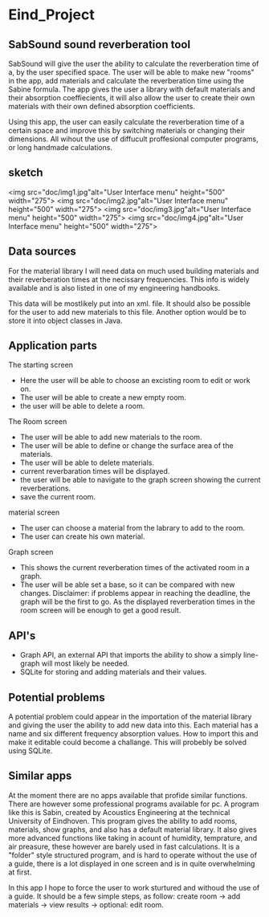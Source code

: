 # Eind_Project

SabSound sound reverberation tool
---------------------------------

SabSound will give the user the ability to calculate the reverberation time of a, by the user specified space.
The user will be able to make new "rooms" in the app, add materials and calculate the reverberation time using the Sabine formula.
The app gives the user a library with default materials and their absorption coeffiecients, it will also allow the user to create their own materials with their own defined absorption coefficients.

Using this app, the user can easily calculate the reverberation time of a certain space and improve this by switching materials or changing their dimensions. All wihout the use of diffucult proffesional computer programs, or long handmade calculations.

sketch
------
<img src="doc/img1.jpg"alt="User Interface menu" height="500" width="275">
<img src="doc/img2.jpg"alt="User Interface menu" height="500" width="275">
<img src="doc/img3.jpg"alt="User Interface menu" height="500" width="275">
<img src="doc/img4.jpg"alt="User Interface menu" height="500" width="275">

Data sources
------------
For the material library I will need data on much used building materials and their reverberation times at the necissary frequencies.
This info is widely available and is also listed in one of my engineering handbooks.

This data will be mostlikely put into an xml. file. It should also be possible for the user to add new materials to this file.
Another option would be to store it into object classes in Java.

Application parts
-----------------
The starting screen
- Here the user will be able to choose an excisting room to edit or work on.
- The user will be able to create a new empty room.
- the user will be able to delete a room.

The Room screen
- The user will be able to add new materials to the room.
- The user will be able to define or change the surface area of the materials.
- The user will be able to delete materials.
- current reverbaration times will be displayed.
- the user will be able to navigate to the graph screen showing the current reverberations.
- save the current room.

material screen
- The user can choose a material from the labrary to add to the room.
- The user can create his own material.

Graph screen
- This shows the current reverberation times of the activated room in a graph.
- The user will be able set a base, so it can be compared with new changes.
Disclaimer: if problems appear in reaching the deadline, the graph will be the first to go. 
As the displayed reverberation times in the room screen will be enough to get a good result.

API's
-----
- Graph API, an external API that imports the ability to show a simply line- graph will most likely be needed.
- SQLite for storing and adding materials and their values.

Potential problems
-------------------
A potential problem could appear in the importation of the material library and giving the user the ability to add new data into this.
Each material has a name and six different frequency absorption values. How to import this and make it editable could become a challange. This will probebly be solved using SQLite.

Similar apps
------------
At the moment there are no apps available that profide similar functions. There are however some professional programs available for pc. A program like this is Sabin, created by Acoustics Engineering at the technical University of Eindhoven. This program gives the ability to add rooms, materials, show graphs, and also has a default material library. It also gives more advanced functions like taking in acount of humidity, temprature, and air preasure, these however are barely used in fast calculations.
It is a "folder" style structured program, and is hard to operate without the use of a guide, there is a lot displayed in one screen and is in quite overwhelming at first.

In this app I hope to force the user to work sturtured and withoud the use of a guide. It should be a few simple steps, as follow:
create room -> add materials -> view results -> optional: edit room.



